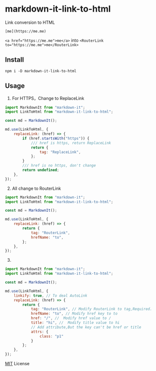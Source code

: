 # markdown-it-link-to-html

Link conversion to HTML

`[me](https://me.me)`

`<a href="https://me.me">me</a>` into `<RouterLink to="https://me.me">me</RouterLink>`

## Install

```
npm i -D markdown-it-link-to-html
```

## Usage

1. For HTTPS，Change to ReplaceLink

```js
import MarkdownIt from "markdown-it";
import LinkToHtml from "markdown-it-link-to-html";

const md = MarkdownIt();

md.use(LinkToHtml, {
    replaceLink: (href) => {
        if (href.startsWith("https")) {
            /// href is https, return ReplaceLink
            return {
                tag: "ReplaceLink",
            };
        }
        /// href is no https, don't change
        return undefined;
    },
});
```

2. All change to RouterLink

```js
import MarkdownIt from "markdown-it";
import LinkToHtml from "markdown-it-link-to-html";

const md = MarkdownIt();

md.use(LinkToHtml, {
    replaceLink: (href) => {
        return {
            tag: "RouterLink",
            hrefName: "to",
        };
    },
});
```

3. 

```js
import MarkdownIt from "markdown-it";
import LinkToHtml from "markdown-it-link-to-html";

const md = MarkdownIt();

md.use(LinkToHtml, {
    linkify: true, // To deal AutoLink
    replaceLink: (href) => {
        return {
            tag: "RouterLink", // Modify RouterLink to tag,Required.
            hrefName: "to", // Modify href key to to
            href: "/", //  Modify href value to /
            title: "hi", //  Modify title value to hi
            // Add attribute,But the key can't be href or title
            attrs: { 
                class: "p1"
            }
        };
    },
});
```

[MIT](./LICENSE) License
